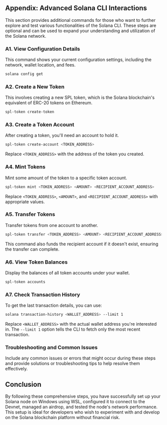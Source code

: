 ## Appendix: Advanced Solana CLI Interactions

This section provides additional commands for those who want to further explore and test various functionalities of the Solana CLI. These steps are optional and can be used to expand your understanding and utilization of the Solana network.

### A1. View Configuration Details
This command shows your current configuration settings, including the network, wallet location, and fees.
```bash
solana config get
```

### A2. Create a New Token
This involves creating a new SPL token, which is the Solana blockchain's equivalent of ERC-20 tokens on Ethereum.
```bash
spl-token create-token
```

### A3. Create a Token Account
After creating a token, you'll need an account to hold it.
```bash
spl-token create-account <TOKEN_ADDRESS>
```
Replace `<TOKEN_ADDRESS>` with the address of the token you created.

### A4. Mint Tokens
Mint some amount of the token to a specific token account.
```bash
spl-token mint <TOKEN_ADDRESS> <AMOUNT> <RECIPIENT_ACCOUNT_ADDRESS>
```

Replace `<TOKEN_ADDRESS>`, `<AMOUNT>`, and `<RECIPIENT_ACCOUNT_ADDRESS>` with appropriate values.

### A5. Transfer Tokens
Transfer tokens from one account to another.
```bash
spl-token transfer <TOKEN_ADDRESS> <AMOUNT> <RECIPIENT_ACCOUNT_ADDRESS> --fund-recipient
```
This command also funds the recipient account if it doesn't exist, ensuring the transfer can complete.

### A6. View Token Balances
Display the balances of all token accounts under your wallet.
```bash
spl-token accounts
```

### A7. Check Transaction History
To get the last transaction details, you can use:
```bash
solana transaction-history <WALLET_ADDRESS> --limit 1
```
Replace `<WALLET_ADDRESS>` with the actual wallet address you're interested in. The `--limit 1` option tells the CLI to fetch only the most recent transaction.

### Troubleshooting and Common Issues

Include any common issues or errors that might occur during these steps and provide solutions or troubleshooting tips to help resolve them effectively.

## Conclusion

By following these comprehensive steps, you have successfully set up your Solana node on Windows using WSL, configured it to connect to the Devnet, managed an airdrop, and tested the node's network performance. This setup is ideal for developers who wish to experiment with and develop on the Solana blockchain platform without financial risk.
